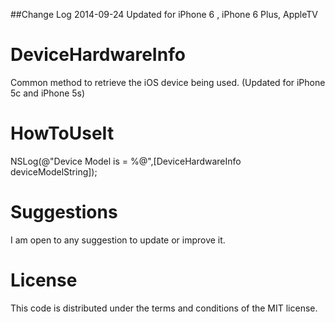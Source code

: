 ##Change Log
2014-09-24
Updated for iPhone 6 , iPhone 6 Plus, AppleTV



DeviceHardwareInfo
==================
Common method to retrieve the iOS device being used. (Updated for iPhone 5c and iPhone 5s)


HowToUseIt
==================
NSLog(@"Device Model is = %@",[DeviceHardwareInfo deviceModelString]);

Suggestions
==================
I am open to any suggestion to update or improve it.

License
==================
This code is distributed under the terms and conditions of the MIT license.
